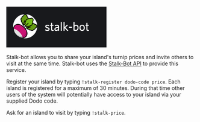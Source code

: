 ![stalk](stalkbot.png)


Stalk-bot allows you to share your island's turnip prices and invite others to visit at the same time. Stalk-bot uses the [Stalk-Bot API](https://stalk-bot.com) to provide this service.

Register your island by typing `!stalk-register dodo-code price`.
Each island is registered for a maximum of 30 minutes. During that time other users of the system will potentially have access to your island via your supplied Dodo code.

Ask for an island to visit by typing `!stalk-price`.


